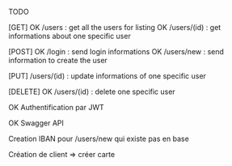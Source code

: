 TODO

[GET]
OK /users : get all the users for listing
OK /users/(id) : get informations about one specific user

[POST]
OK /login : send login informations
OK /users/new : send information to create the user

[PUT]
/users/(id) : update informations of one specific user

[DELETE]
OK /users/(id) : delete one specific user

OK Authentification par JWT

OK Swagger API

Creation IBAN pour /users/new qui existe pas en base

Création de client => créer carte
